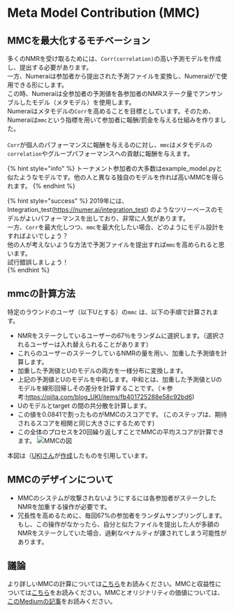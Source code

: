 # Meta Model Contribution \(MMC\)

## MMCを最大化するモチベーション <a id="motivation"></a>

多くのNMRを受け取るためには、`Corr(correlation)`の高い予測モデルを作成し、提出する必要があります。<br>
一方、Numeraiは参加者から提出された予測ファイルを変換し、Numeraiがで使用できる形にします。  <br>
この時、Numeraiは全参加者の予測値を各参加者のNMRステーク量でアンサンブルしたモデル（メタモデル）を使用します。 <br> 
Numeraiはメタモデルの`Corr`を高めることを目標としています。そのため、Numeraiは`mmc`という指標を用いて参加者に報酬/罰金を与える仕組みを作りました。<br>  
`Corr`が個人のパフォーマンスに報酬を与えるのに対し、`mmc`はメタモデルの`correlation`やグループパフォーマンスへの貢献に報酬を与えます。<br>  

{% hint style="info" %}
トーナメント参加者の大多数はexample_model.pyと似たようなモデルです。他の人と異なる独自のモデルを作れば高いMMCを得られます。
{% endhint %}

{% hint style="success" %}
2019年には、Integration\_test(https://numer.ai/integration_test) のようなツリーベースのモデルがよいパフォーマンスを出しており、非常に人気があります。<br>
一方、`Corr`を最大化しつつ、`mmc`を最大化したい場合、どのようにモデル設計をすればよいでしょう？　<br>
他の人が考えないような方法で予測ファイルを提出すれば`mmc`を高められると思います。<br>
試行錯誤しましょう！<br>
{% endhint %}

## mmcの計算方法 <a id="calculation"></a>

特定のラウンドのユーザ（以下Uとする）の`mmc` は、以下の手順で計算されます。

* NMRをステークしているユーザーの67％をランダムに選択します。（選択されるユーザーは入れ替えられることがあります）
* これらのユーザーのステークしているNMRの量を用い、加重した予測値を計算します。
* 加重した予測値とUのモデルの両方を一様分布に変換します。
* 上記の予測値とUのモデルを中和します。中和とは、加重した予測値とUのモデルを線形回帰しその差分を計算することです。（＊参考:https://qiita.com/blog_UKI/items/fb401725288e58c92bd6)
* Uのモデルとtarget の間の共分散を計算します。
* この値を0.0841で割ったものがMMCのスコアです。 \(このステップは、期待されるスコアを相関と同じ大きさにするためです\)
* この全体のプロセスを20回繰り返しすことでMMCの平均スコアが計算できます。
![MMCの図](https://qiita-user-contents.imgix.net/https%3A%2F%2Fqiita-image-store.s3.ap-northeast-1.amazonaws.com%2F0%2F562749%2F1dfde04d-9648-7c92-8da3-e23eac997161.png?ixlib=rb-4.0.0&auto=format&gif-q=60&q=75&w=1400&fit=max&s=3f4b1b65c4d915e845070ad5a345846d "MMCの図")

本図は（[UKIさん](https://twitter.com/blog_uki)が[作成](https://qiita.com/blog_UKI/items/fb401725288e58c92bd6)したものを引用しています。

## MMCのデザインについて <a id="design-considerations"></a>

* MMCのシステムが攻撃されないようにするには各参加者がステークしたNMRを加重する操作が必要です。
* 冗長性を高めるために、毎回67%の参加者をランダムサンプリングします。もし、この操作がなかったら、自分と似たファイルを提出した人が多額のNMRをステークしていた場合、過剰なペナルティが課されてしまう可能性があります。
 
## 議論 <a id="discussion"></a>

より詳しいMMCの計算については[こちら](https://forum.numer.ai/t/mmc2-announcement/93)をお読みください。MMCと収益性については[こちら](https://forum.numer.ai/t/mmc-staking-change-corr-mmc/698)をお読みください。MMCとオリジナリティの価値については、[このMediumの記事](https://medium.com/numerai/a-new-data-science-competition-where-being-different-pays-251c2aecc40a)をお読みください。

